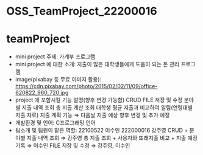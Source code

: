 # OSS_TeamProject_22200016
# teamProject
- mini project 주제: 가계부 프로그램
- mini project 에 대한 소개: 지출이 많은 대학생들에게 도움이 되는 돈 관리 프로그램
- image(pixabay 등 무료 이미지 활용): https://cdn.pixabay.com/photo/2015/02/02/11/09/office-620822_960_720.jpg
- project 에 포함시킬 기능 설명(향후 변경 가능함)
CRUD
FILE 저장 및 수정
분야별 지출 내역 조회
총 지출 계산 조회
대학생 평균 지출과 비교하여 알림(연령대별 지출 자료)
지출 계획 기능 ⇒ 다음날 지출 예상
향후 변경 및 추가 예정
- 개발환경 및 언어: C프로그래밍 언어
- 팀소개 및 팀원이 맡은 역할: 
22100522 이수인
222000016 강주영
CRUD + 분야별 지출 내역 조회 ⇒ 강주영
총 지출 조회 + 사용자와 또래지출 비교 + 지출 예정 기록 ⇒ 이수인
FILE 저장 및 수정 ⇒ 강주영, 이수인
